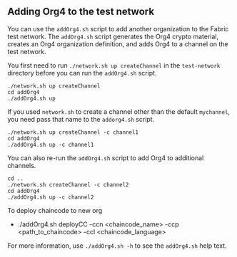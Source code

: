 ## Adding Org4 to the test network

You can use the `addOrg4.sh` script to add another organization to the Fabric test network. The `addOrg4.sh` script generates the Org4 crypto material, creates an Org4 organization definition, and adds Org4 to a channel on the test network.

You first need to run `./network.sh up createChannel` in the `test-network` directory before you can run the `addOrg4.sh` script.

```
./network.sh up createChannel
cd addOrg4
./addOrg4.sh up
```

If you used `network.sh` to create a channel other than the default `mychannel`, you need pass that name to the `addorg4.sh` script.
```
./network.sh up createChannel -c channel1
cd addOrg4
./addOrg4.sh up -c channel1
```

You can also re-run the `addOrg4.sh` script to add Org4 to additional channels.
```
cd ..
./network.sh createChannel -c channel2
cd addOrg4
./addOrg4.sh up -c channel2
```
To deploy chaincode to new org
- ./addOrg4.sh deployCC -ccn <chaincode_name> -ccp <path_to_chaincode> -ccl <chaincode_language>

For more information, use `./addOrg4.sh -h` to see the `addOrg4.sh` help text.



